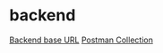# backend
[Backend base URL](https://14f-dbudgetcalc.cyclic.app)
[Postman Collection](https://documenter.getpostman.com/view/27153750/2s93eSXZg1)
